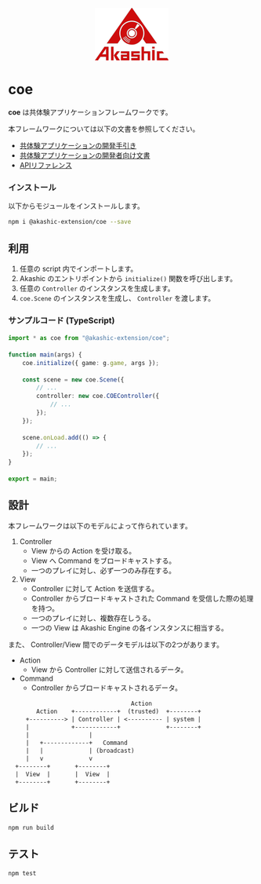 <p align="center">
<img src="https://raw.githubusercontent.com/akashic-games/coe/master/img/akashic.png"/>
</p>

# coe

**coe** は共体験アプリケーションフレームワークです。

本フレームワークについては以下の文書を参照してください。
* [共体験アプリケーションの開発手引き](https://github.com/akashic-games/coe/blob/master/getstarted.md)
* [共体験アプリケーションの開発者向け文書](https://github.com/akashic-games/coe/blob/master/developers.md)
* [APIリファレンス](https://akashic-games.github.io/coe/api/)

### インストール

以下からモジュールをインストールします。

```sh
npm i @akashic-extension/coe --save
```

## 利用

1. 任意の script 内でインポートします。
2. Akashic のエントリポイントから `initialize()` 関数を呼び出します。
3. 任意の `Controller` のインスタンスを生成します。
4. `coe.Scene` のインスタンスを生成し、 `Controller` を渡します。

### サンプルコード (TypeScript)

```typescript
import * as coe from "@akashic-extension/coe";

function main(args) {
    coe.initialize({ game: g.game, args });

    const scene = new coe.Scene({
        // ...
        controller: new coe.COEController({
            // ...
        });
    });

    scene.onLoad.add(() => {
        // ...
    });
}

export = main;
```

## 設計

本フレームワークは以下のモデルによって作られています。

1. Controller
   * View からの Action を受け取る。
   * View へ Command をブロードキャストする。
   * 一つのプレイに対し、必ず一つのみ存在する。
2. View
   * Controller に対して Action を送信する。
   * Controller からブロードキャストされた Command を受信した際の処理を持つ。
   * 一つのプレイに対し、複数存在しうる。
   * 一つの View は Akashic Engine の各インスタンスに相当する。

また、 Controller/View 間でのデータモデルは以下の2つがあります。

* Action
   * View から Controller に対して送信されるデータ。
* Command
   * Controller からブロードキャストされるデータ。

```
                                   Action
        Action    +------------+  (trusted)  +--------+
     +----------> | Controller | <---------- | system |
     |            +------------+             +--------+
     |                 |
     |   +-------------+   Command
     |   |             | (broadcast)
     |   v             v
  +--------+       +--------+
  |  View  |       |  View  |
  +--------+       +--------+
```

## ビルド
```sh
npm run build
```

## テスト
```sh
npm test
```
